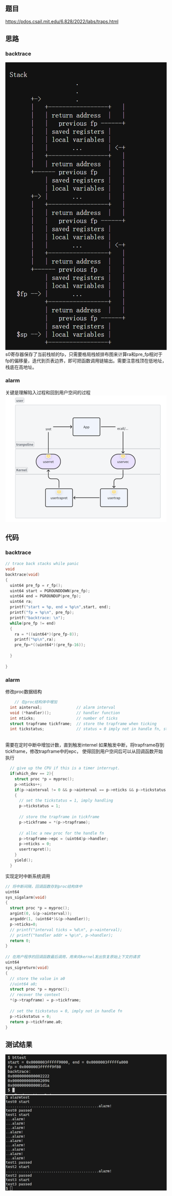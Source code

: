 ## 题目
https://pdos.csail.mit.edu/6.828/2022/labs/traps.html


## 思路
### backtrace
![alt text](image-7.png)
s0寄存器保存了当前栈帧的fp，只需要格局栈帧排布图来计算ra和pre_fp相对于fp的偏移量，迭代到页表边界，即可把函数调用链输出。需要注意栈顶在低地址，栈底在高地址。

### alarm
关键是理解陷入过程和回到用户空间的过程
![alt text](image-9.png)

## 代码
### backtrace
```C
// trace back stacks while panic
void
backtrace(void)
{
  uint64 pre_fp = r_fp();
  uint64 start = PGROUNDDOWN(pre_fp);
  uint64 end = PGROUNDUP(pre_fp);
  uint64 ra;
  printf("start = %p, end = %p\n",start, end);
  printf("fp = %p\n", pre_fp);
  printf("backtrace: \n");
  while(pre_fp != end)
  {
    ra = *((uint64*)(pre_fp-8));
    printf("%p\n",ra);
    pre_fp=*((uint64*)(pre_fp-16));

  }

} 
```

### alarm
修改proc数据结构
```C
    // 在proc结构体中增加
  int ainterval;               // alarm interval
  void (*handler)();           // handler function
  int nticks;                  // number of ticks 
  struct trapframe tickframe;  // store the trapframe when ticking
  int tickstatus;              // status = 0 imply not in handle fn, status = 1 imply handling
  
```
需要在定时中断中增加计数，直到触发internel
如果触发中断，将trapframe存到tickframe，修改trapframe中的epc，
使得回到用户空间后可以从回调函数开始执行
```C
  // give up the CPU if this is a timer interrupt.
  if(which_dev == 2){
    struct proc *p = myproc();
    p->nticks++;
    if(p->ainterval != 0 && p->ainterval == p->nticks && p->tickstatus == 0)
    {
      // set the tickstatus = 1, imply handling
      p->tickstatus = 1;

      // store the trapframe in tickframe
      p->tickframe = *(p->trapframe);

      // alloc a new proc for the handle fn
      p->trapframe->epc = (uint64)p->handler;
      p->nticks = 0;
      usertrapret();
    }
    yield();
  }
```
实现定时中断系统调用
```C
// 将中断间隔，回调函数存到proc结构体中
uint64
sys_sigalarm(void)
{
  struct proc *p = myproc();
  argint(0, &(p->ainterval));
  argaddr(1, (uint64*)&(p->handler));
  p->nticks=0;
  // printf("interval ticks = %d\n", p->ainterval);
  // printf("handler addr = %p\n", p->handler);
  return 0;
}

// 在用户程序的回调函数最后调用，用来向kernel发出恢复原始上下文的请求
uint64
sys_sigreturn(void)
{
  // store the value in a0
  //uint64 a0;
  struct proc *p = myproc();
  // recover the context
  *(p->trapframe) = p->tickframe;
  
  // set the tickstatus = 0, imply not in handle fn
  p->tickstatus = 0;
  return p->tickframe.a0;
}
```



## 测试结果
![alt text](image-4.png)
![alt text](image-3.png)